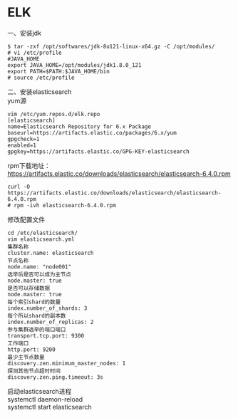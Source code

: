 ELK
====
一、安装jdk  
```
$ tar -zxf /opt/softwares/jdk-8u121-linux-x64.gz -C /opt/modules/
# vi /etc/profile
#JAVA_HOME
export JAVA_HOME=/opt/modules/jdk1.8.0_121
export PATH=$PATH:$JAVA_HOME/bin
# source /etc/profile
```

二、安装elasticsearch  
yum源
```
vim /etc/yum.repos.d/elk.repo
[elasticsearch]
name=Elasticsearch Repository for 6.x Package
baseurl=https://artifacts.elastic.co/packages/6.x/yum
gpgcheck=1
enabled=1
gpgkey=https://artifacts.elastic.co/GPG-KEY-elasticsearch
```  
rpm下载地址：https://artifacts.elastic.co/downloads/elasticsearch/elasticsearch-6.4.0.rpm  
```
curl -O https://artifacts.elastic.co/downloads/elasticsearch/elasticsearch-6.4.0.rpm 
# rpm -ivh elasticsearch-6.4.0.rpm 
```  
修改配置文件
```
cd /etc/elasticsearch/
vim elasticsearch.yml
集群名称
cluster.name: elasticsearch
节点名称
node.name: "node001"
选举后是否可以成为主节点
node.master: true
是否可以存储数据
node.master: true
每个索引shard的数量
index.number_of_shards: 3
每个所以shard的副本数
index.number_of_replicas: 2
参与集群选举的端口端口
transport.tcp.port: 9300
工作端口
http.port: 9200
最少主节点数量
discovery.zen.minimum_master_nodes: 1
探测其他节点超时时间
discovery.zen.ping.timeout: 3s
```  
启动elasticsearch进程  
systemctl daemon-reload  
systemctl start elasticsearch  

